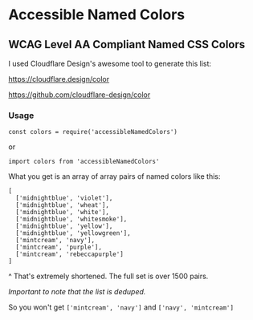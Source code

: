 # Accessible Named Colors
## WCAG Level AA Compliant Named CSS Colors

I used Cloudflare Design's awesome tool to generate this list:

https://cloudflare.design/color

https://github.com/cloudflare-design/color

### Usage
```const colors = require('accessibleNamedColors')```

or

```import colors from 'accessibleNamedColors'```

What you get is an array of array pairs of named colors like this:

```
[
  ['midnightblue', 'violet'],
  ['midnightblue', 'wheat'],
  ['midnightblue', 'white'],
  ['midnightblue', 'whitesmoke'],
  ['midnightblue', 'yellow'],
  ['midnightblue', 'yellowgreen'],
  ['mintcream', 'navy'],
  ['mintcream', 'purple'],
  ['mintcream', 'rebeccapurple']
]
```

^ That's extremely shortened. The full set is over 1500 pairs.

*Important to note that the list is deduped.*

So you won't get `['mintcream', 'navy']` and `['navy', 'mintcream']`